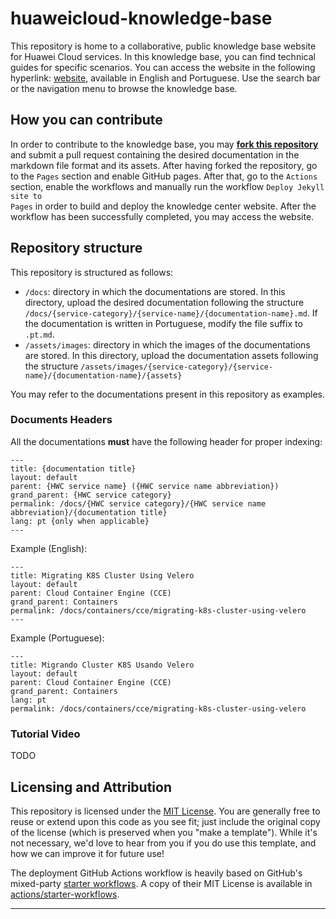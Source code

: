 # huaweicloud-knowledge-base

This repository is home to a collaborative, public knowledge base website for Huawei Cloud services. In this knowledge base, you can find technical guides for specific scenarios. You can access the website in the following hyperlink: <a href="https://hatz-d.github.io/huaweicloud-knowledge-base/">website</a>, available in English and Portuguese. Use the search bar or the navigation menu to browse the knowledge base.

## How you can contribute

In order to contribute to the knowledge base, you may <b><a href="https://github.com/Hatz-D/huaweicloud-knowledge-base/fork">fork this repository</a></b> and submit a pull request containing the desired documentation in the markdown file format and its assets. After having forked the repository, go to the <code>Pages</code> section and enable GitHub pages. After that, go to the <code>Actions</code> section, enable the workflows and manually run the workflow <code>Deploy Jekyll site to Pages</code> in order to build and deploy the knowledge center website. After the workflow has been successfully completed, you may access the website.

## Repository structure

This repository is structured as follows:

<ul>
  <li><code>/docs</code>: directory in which the documentations are stored. In this directory, upload the desired documentation following the structure <code>/docs/{service-category}/{service-name}/{documentation-name}.md</code>. If the documentation is written in Portuguese, modify the file suffix to <code>.pt.md</code>.</li>
  <li><code>/assets/images</code>: directory in which the images of the documentations are stored. In this directory, upload the documentation assets following the structure <code>/assets/images/{service-category}/{service-name}/{documentation-name}/{assets}</code></li>
</ul>

You may refer to the documentations present in this repository as examples.

### Documents Headers

All the documentations <b>must</b> have the following header for proper indexing:

```shell
---
title: {documentation title}
layout: default
parent: {HWC service name} ({HWC service name abbreviation})
grand_parent: {HWC service category}
permalink: /docs/{HWC service category}/{HWC service name abbreviation}/{documentation title}
lang: pt {only when applicable}
---
```

Example (English):

```shell
---
title: Migrating K8S Cluster Using Velero
layout: default
parent: Cloud Container Engine (CCE)
grand_parent: Containers
permalink: /docs/containers/cce/migrating-k8s-cluster-using-velero
---
```

Example (Portuguese):

```shell
---
title: Migrando Cluster K8S Usando Velero
layout: default
parent: Cloud Container Engine (CCE)
grand_parent: Containers
lang: pt
permalink: /docs/containers/cce/migrating-k8s-cluster-using-velero
```

### Tutorial Video

TODO

## Licensing and Attribution

This repository is licensed under the [MIT License]. You are generally free to reuse or extend upon this code as you see fit; just include the original copy of the license (which is preserved when you "make a template"). While it's not necessary, we'd love to hear from you if you do use this template, and how we can improve it for future use!

The deployment GitHub Actions workflow is heavily based on GitHub's mixed-party [starter workflows]. A copy of their MIT License is available in [actions/starter-workflows].

----

[^1]: [It can take up to 10 minutes for changes to your site to publish after you push the changes to GitHub](https://docs.github.com/en/pages/setting-up-a-github-pages-site-with-jekyll/creating-a-github-pages-site-with-jekyll#creating-your-site).

[Jekyll]: https://jekyllrb.com
[Just the Docs]: https://just-the-docs.github.io/just-the-docs/
[GitHub Pages]: https://docs.github.com/en/pages
[GitHub Pages / Actions workflow]: https://github.blog/changelog/2022-07-27-github-pages-custom-github-actions-workflows-beta/
[Bundler]: https://bundler.io
[use this template]: https://github.com/just-the-docs/just-the-docs-template/generate
[`jekyll-default-layout`]: https://github.com/benbalter/jekyll-default-layout
[`jekyll-seo-tag`]: https://jekyll.github.io/jekyll-seo-tag
[MIT License]: https://en.wikipedia.org/wiki/MIT_License
[starter workflows]: https://github.com/actions/starter-workflows/blob/main/pages/jekyll.yml
[actions/starter-workflows]: https://github.com/actions/starter-workflows/blob/main/LICENSE
